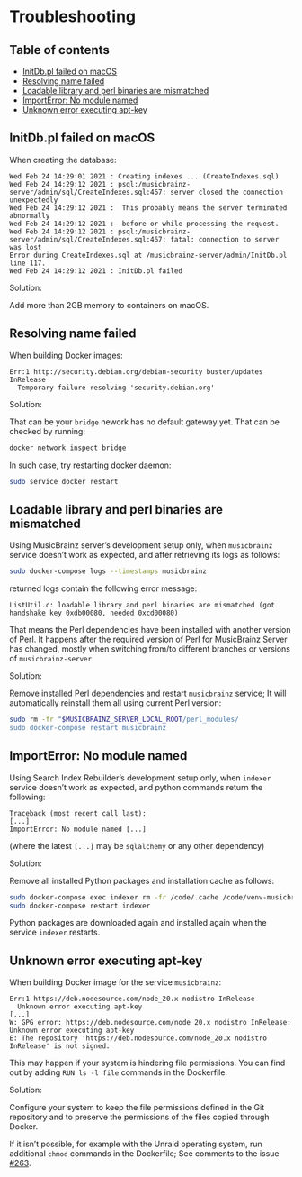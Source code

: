 # Troubleshooting

## Table of contents

<!-- toc -->

- [InitDb.pl failed on macOS](#initdbpl-failed-on-macos)
- [Resolving name failed](#resolving-name-failed)
- [Loadable library and perl binaries are mismatched](#loadable-library-and-perl-binaries-are-mismatched)
- [ImportError: No module named](#importerror-no-module-named)
- [Unknown error executing apt-key](#unknown-error-executing-apt-key)

<!-- tocstop -->

## InitDb.pl failed on macOS

When creating the database:

```log
Wed Feb 24 14:29:01 2021 : Creating indexes ... (CreateIndexes.sql)
Wed Feb 24 14:29:12 2021 : psql:/musicbrainz-server/admin/sql/CreateIndexes.sql:467: server closed the connection unexpectedly
Wed Feb 24 14:29:12 2021 : 	This probably means the server terminated abnormally
Wed Feb 24 14:29:12 2021 : 	before or while processing the request.
Wed Feb 24 14:29:12 2021 : psql:/musicbrainz-server/admin/sql/CreateIndexes.sql:467: fatal: connection to server was lost
Error during CreateIndexes.sql at /musicbrainz-server/admin/InitDb.pl line 117.
Wed Feb 24 14:29:12 2021 : InitDb.pl failed
```

Solution:

Add more than 2GB memory to containers on macOS.

## Resolving name failed

When building Docker images:

```log
Err:1 http://security.debian.org/debian-security buster/updates InRelease
  Temporary failure resolving 'security.debian.org'
```

Solution:

That can be your `bridge` nework has no default gateway yet.
That can be checked by running:

```bash
docker network inspect bridge
```

In such case, try restarting docker daemon:

```bash
sudo service docker restart
```

## Loadable library and perl binaries are mismatched

Using MusicBrainz server’s development setup only,
when `musicbrainz` service doesn’t work as expected,
and after retrieving its logs as follows:

```bash
sudo docker-compose logs --timestamps musicbrainz
```

returned logs contain the following error message:

```log
ListUtil.c: loadable library and perl binaries are mismatched (got handshake key 0xdb00080, needed 0xcd00080)
```

That means the Perl dependencies have been installed with another
version of Perl. It happens after the required version of Perl for
MusicBrainz Server has changed, mostly when switching from/to
different branches or versions of `musicbrainz-server`.

Solution:

Remove installed Perl dependencies and restart `musicbrainz` service;
It will automatically reinstall them all using current Perl version:

```bash
sudo rm -fr "$MUSICBRAINZ_SERVER_LOCAL_ROOT/perl_modules/
sudo docker-compose restart musicbrainz
```

## ImportError: No module named

Using Search Index Rebuilder’s development setup only,
when `indexer` service doesn’t work as expected,
and python commands return the following:

```log
Traceback (most recent call last):
[...]
ImportError: No module named [...]
```

(where the latest `[...]` may be `sqlalchemy` or any other dependency)

Solution:

Remove all installed Python packages and installation cache as follows:

```bash
sudo docker-compose exec indexer rm -fr /code/.cache /code/venv-musicbrainz-docker
sudo docker-compose restart indexer
```

Python packages are downloaded again and installed again when the
service `indexer` restarts.

## Unknown error executing apt-key

When building Docker image for the service `musicbrainz`:

``` log
Err:1 https://deb.nodesource.com/node_20.x nodistro InRelease
  Unknown error executing apt-key
[...]
W: GPG error: https://deb.nodesource.com/node_20.x nodistro InRelease: Unknown error executing apt-key
E: The repository 'https://deb.nodesource.com/node_20.x nodistro InRelease' is not signed.
```

This may happen if your system is hindering file permissions.
You can find out by adding `RUN ls -l file` commands in the
Dockerfile.

Solution:

Configure your system to keep the file permissions defined in the Git repository
and to preserve the permissions of the files copied through Docker.

If it isn’t possible, for example with the Unraid operating system,
run additional `chmod` commands in the Dockerfile; See comments to the
issue [#263](https://github.com/metabrainz/musicbrainz-docker/pull/263).


